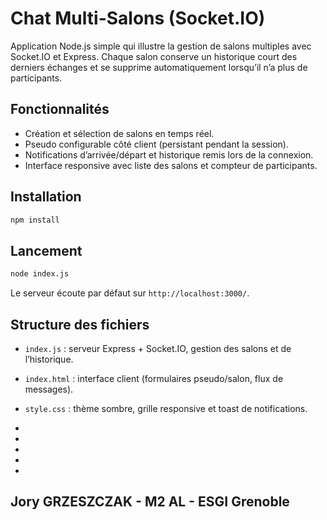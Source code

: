 # Chat Multi-Salons (Socket.IO)

Application Node.js simple qui illustre la gestion de salons multiples avec Socket.IO et Express. Chaque salon conserve un historique court des derniers échanges et se supprime automatiquement lorsqu’il n’a plus de participants.

## Fonctionnalités

- Création et sélection de salons en temps réel.
- Pseudo configurable côté client (persistant pendant la session).
- Notifications d’arrivée/départ et historique remis lors de la connexion.
- Interface responsive avec liste des salons et compteur de participants.



## Installation

```bash
npm install
```

## Lancement

```bash
node index.js
```

Le serveur écoute par défaut sur `http://localhost:3000/`.


## Structure des fichiers

- `index.js` : serveur Express + Socket.IO, gestion des salons et de l’historique.
- `index.html` : interface client (formulaires pseudo/salon, flux de messages).
- `style.css` : thème sombre, grille responsive et toast de notifications.

-
-
-
-
-

## Jory GRZESZCZAK - M2 AL - ESGI Grenoble